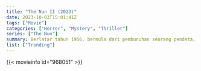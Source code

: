 ```yaml
---
title: "The Nun II (2023)"
date: 2023-10-03T15:01:41Z
tags: ["Movie"]
categories: ["Horror", "Mystery", "Thriller"]
series: ["The Nun"]
summary: Berlatar tahun 1956, bermula dari pembunuhan seorang pendeta, Suster Irene (Taissa Farmiga) sekali lagi berhadapan dengan kekuatan jahat yang sangat besar, Valak sang biarawati iblis demi kedamaian hidupnya serta orang-orang di sekitarnya.
list: ["Trending"]
---
```



  <mux-player stream-type="on-demand"
  src="https://kp3d-my.sharepoint.com/personal/ryoo_kp3d_onmicrosoft_com/_layouts/15/download.aspx?share=ERo29B9lZMRCtj4FhvZw-McBgf1ghsBkK8eTEYLVfAyVlw" metadata-video-title="The Nun II (2023)" prefer-playback="mse" controls>
 
  </mux-player>
  

{{< movieinfo id="968051" >}}

  <script src="https://cdn.jsdelivr.net/npm/@mux/mux-player"></script>
  
   <script type="application/ld+json">
 {
  "@context": "https://schema.org/",
  "@type": "VideoObject",
  "name": "The Nun II (2023)",
  "contentUrl": "https://stream.mux.com/01bLhZfMD100PLCM00U5401C5J7fb9Y4VwUBR5CygtzSM8Q.m3u8",
  "thumbnailUrl": "https://www.themoviedb.org/t/p/original/6ccXFawnYknVMYkcCL30QhEm73j.jpg?width=314&fit_mode=preserve&time=25",
  "uploadDate": "2023-10-03T15:01:41Z",
}

</script>